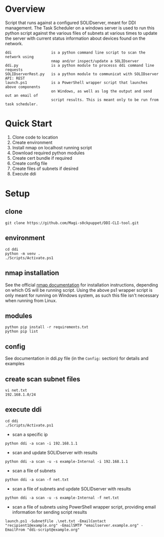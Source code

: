 # Overview

Script that runs against a configured SOLIDserver, meant for DDI management. The 
Task Scheduler on a windows server is used to run this python script against the 
various files of subnets at various times to update the server with current status
information about devices found on the network.

```
ddi                  is a python command line script to scan the network using
                     nmap and/or inspect/update a SOLIDserver
ddi.py               is a python module to processs ddi command line requests
SOLIDserverRest.py   is a python module to communicat with SOLIDserver API: REST
launch.ps1           is a PowerShell wrapper script that launches above components
                     on Windows, as well as log the output and send out an email of
                     script results. This is meant only to be run from task scheduler.
```

# Quick Start

1. Clone code to location
2. Create environment 
3. Install nmap on localhost running script
4. Download required python modules
5. Create cert bundle if required
6. Create config file
7. Create files of subnets if desired
8. Execute ddi

# Setup

## clone

```
git clone https://github.com/Magi-s0ckpuppet/DDI-CLI-tool.git
```


## environment

```
cd ddi
python -m venv .
./Scripts/Activate.ps1
```

## nmap installation
See the official [nmap documentation](https://nmap.org/download) for installation instructions, depending on which OS will be running script. 
Using the above ps1 wrapper script is only meant for running on Windows system, as such this file isn't necessary when running from Linux.

## modules

```
python pip install -r requirements.txt
python pip list
```

## config
See documentation in ddi.py file (in the `Config:` section) for details and examples

## create scan subnet files

```
vi net.txt
192.168.1.0/24
```

## execute ddi 
```
cd ddi
./Scripts/Activate.ps1
```

- scan a specific ip
```
python ddi -a scan -i 192.168.1.1
```

- scan and update SOLIDserver with results
```
python ddi -a scan -u -s example-Internal -i 192.168.1.1
```

- scan a file of subnets
```
python ddi -a scan -f net.txt
```

- scan a file of subnets and update SOLIDserver with results
```
python ddi -a scan -u -s example-Internal -f net.txt 
```

- scan a file of subnets using PowerShell wrapper script, providing email information for sending script results
```
launch.ps1 -SubnetFile .\net.txt -EmailContact "recipient1@example.org" -EmailSMTP "emailserver.example.org" -EmailFrom "ddi-script@example.org"
```